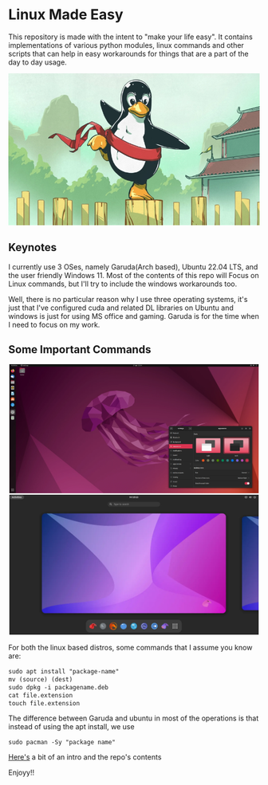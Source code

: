 # Linux Made Easy
This repository is made with the intent to "make your life easy". It contains implementations of various python modules, linux commands and other scripts that can help in easy workarounds for things that are a part of the day to day usage.




<p align="center">
  <img src="/assets/first.webp" width="600"/>

</p>


## Keynotes
I currently use 3 OSes, namely Garuda(Arch based), Ubuntu 22.04 LTS, and the user friendly Windows 11. Most of the contents of this repo will Focus on Linux commands, but I'll try to include the windows workarounds too.

Well, there is no particular reason why I use three operating systems, it's just that I've configured cuda and related DL libraries on Ubuntu and windows is just for using MS office and gaming. Garuda is for the time when I need to focus on my work.
## Some Important Commands

<p align="center">
  <img src="/assets/ubuntu.webp" width="500"/>
  <img src="/assets/garuda.webp" width="500"/>

</p>


 For both the linux based distros, some commands that I assume you know are:
``` code
sudo apt install "package-name"
mv (source) (dest)
sudo dpkg -i packagename.deb
cat file.extension
touch file.extension

```
The difference between Garuda and ubuntu in most of the operations is that instead of using the apt install, we use 
``` console
sudo pacman -Sy "package name"
```

[Here's](/Linux/Redirect.md) a bit of an intro and the repo's contents 







Enjoyy!!
